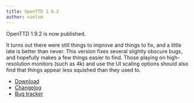 ```yaml
---
title: OpenTTD 1.9.2
author: nielsm
---
```


OpenTTD 1.9.2 is now published.

It turns out there were still things to improve and things to fix, and a little late is better than never.
This version fixes several slightly obscure bugs, and hopefully makes a few things easier to find.
Those playing on high-resolution monitors (such as 4k) and use the UI scaling options should also find that things appear less squished than they used to.

* [Download](https://www.openttd.org/downloads/openttd-releases/latest.html)
* [Changelog](https://proxy.binaries.openttd.org/openttd-releases/1.9.2/changelog.txt)
* [Bug tracker](https://github.com/OpenTTD/OpenTTD/issues)
